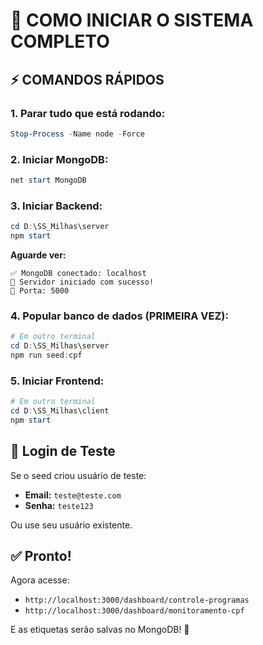 # 🚀 COMO INICIAR O SISTEMA COMPLETO

## ⚡ COMANDOS RÁPIDOS

### **1. Parar tudo que está rodando:**
```powershell
Stop-Process -Name node -Force
```

### **2. Iniciar MongoDB:**
```powershell
net start MongoDB
```

### **3. Iniciar Backend:**
```powershell
cd D:\SS_Milhas\server
npm start
```

**Aguarde ver:**
```
✅ MongoDB conectado: localhost
🚀 Servidor iniciado com sucesso!
📍 Porta: 5000
```

### **4. Popular banco de dados (PRIMEIRA VEZ):**
```powershell
# Em outro terminal
cd D:\SS_Milhas\server
npm run seed:cpf
```

### **5. Iniciar Frontend:**
```powershell
# Em outro terminal
cd D:\SS_Milhas\client
npm start
```

## 📝 Login de Teste

Se o seed criou usuário de teste:
- **Email:** `teste@teste.com`
- **Senha:** `teste123`

Ou use seu usuário existente.

## ✅ Pronto!

Agora acesse:
- `http://localhost:3000/dashboard/controle-programas`
- `http://localhost:3000/dashboard/monitoramento-cpf`

E as etiquetas serão salvas no MongoDB! 🎉
